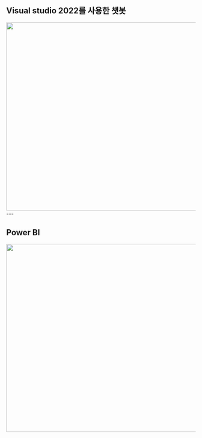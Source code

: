 ## Visual studio 2022를 사용한 챗봇
<img src="https://user-images.githubusercontent.com/115756142/202485275-a64ad5ac-3c37-41b7-b366-982dcbb96de6.png" width="800" height="500">
---

## Power BI
<img src="https://user-images.githubusercontent.com/115756142/202488055-07b8329a-8929-4221-8298-1fea058df655.png" width="800" height="500">

